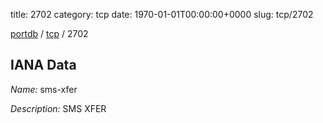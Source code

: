 title: 2702
category: tcp
date: 1970-01-01T00:00:00+0000
slug: tcp/2702

[portdb](/) / [tcp](/category/tcp.html) / 2702


## IANA Data

_Name:_ sms-xfer

_Description:_ SMS XFER

